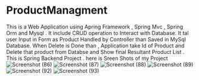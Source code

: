 # ProductManagment
 This is a Web Application using Apring Framework , Spring Mvc , Spring Orm and Mysql . It include CRUD operation 
 to Interact with Database. It tal user Input in Form as Product Handled by Controller than Saved in MySql Database.
 When Delete is Done than , Application take Id of Product and Delete that product from Databse and Show final Resultant Product 
 List . This is Spring Backend Project .
here is Sreen Shots of my Project
![Screenshot (86)](https://github.com/Navin123kishor/ProductManagment/assets/103249279/f34e8e91-6fd8-4097-a33f-33c85dfab88d)
![Screenshot (87)](https://github.com/Navin123kishor/ProductManagment/assets/103249279/2b125814-9262-445b-808e-04b8addf684e)
![Screenshot (88)](https://github.com/Navin123kishor/ProductManagment/assets/103249279/22b6e840-64ef-462d-ba04-71a0c3668153)
![Screenshot (89)](https://github.com/Navin123kishor/ProductManagment/assets/103249279/7a3eb90e-dd84-4ac1-993a-de9794d79e79)
![Screenshot (92)](https://github.com/Navin123kishor/ProductManagment/assets/103249279/06bfb876-893f-4980-b769-166211b9ca44)
![Screenshot (93)](https://github.com/Navin123kishor/ProductManagment/assets/103249279/14db3860-c2a7-49b5-813b-eea9dc96200d)
